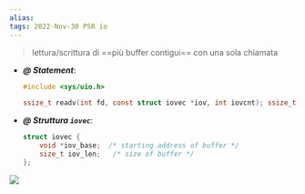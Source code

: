 ```yaml
---
alias: 
tags: 2022-Nov-30 PSR io
---
```


> lettura/scrittura di ==più buffer contigui== con una sola chiamata

- ***@ Statement***:
	```c
	#include <sys/uio.h>
	
	ssize_t readv(int fd, const struct iovec *iov, int iovcnt); ssize_t writev(int fd, const struct iovec *iov, int iovcnt);
	```

- ***@ Struttura `iovec`***:
	```c
	struct iovec {
		void *iov_base;  /* starting address of buffer */
		size_t iov_len;   /* size of buffer */
	};
	```

![](Uni/PSR/img/iovec.jpeg)